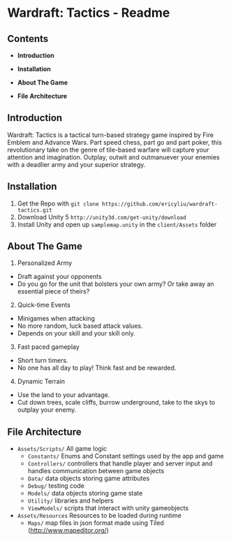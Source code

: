 Wardraft: Tactics - Readme
========================

## Contents
* **Introduction**

* **Installation**

* **About The Game**

* **File Architecture**

## Introduction
Wardraft: Tactics is a tactical turn-based strategy game inspired by Fire Emblem and Advance Wars. Part speed chess, part go and part poker, this revolutionary take on the genre of tile-based warfare will capture your attention and imagination. Outplay, outwit and outmanuever your enemies with a deadlier army and your superior strategy.

## Installation
1. Get the Repo with `git clone https://github.com/ericyliu/wardraft-tactics.git`
2. Download Unity 5 `http://unity3d.com/get-unity/download`
3. Install Unity and open up `samplemap.unity` in the `client/Assets` folder

## About The Game
1. Personalized Army
  - Draft against your opponents
  - Do you go for the unit that bolsters your own army? Or take away an essential piece of theirs?
2. Quick-time Events
  - Minigames when attacking
  - No more random, luck based attack values.
  - Depends on your skill and your skill only.
3. Fast paced gameplay
  - Short turn timers.
  - No one has all day to play! Think fast and be rewarded.
4. Dynamic Terrain
  - Use the land to your advantage.
  - Cut down trees, scale cliffs, burrow underground, take to the skys to outplay your enemy.

## File Architecture
- `Assets/Scripts/` All game logic
  - `Constants/` Enums and Constant settings used by the app and game
  - `Controllers/` controllers that handle player and server input and handles communication between game objects
  - `Data/` data objects storing game attributes
  - `Debug/` testing code
  - `Models/` data objects storing game state
  - `Utility/` libraries and helpers
  - `ViewModels/` scripts that interact with unity gameobjects
- `Assets/Resources` Resources to be loaded during runtime
  - `Maps/` map files in json format made using Tiled (http://www.mapeditor.org/)

